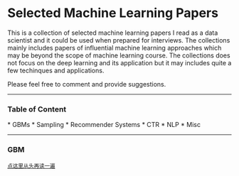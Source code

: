 # Selected Machine Learning Papers

This is a collection of selected machine learning papers I read as a data scientist and it could be used when prepared for interviews. The collections mainly includes papers of influential machine learning approaches which may be beyond the scope of machine learning course. The collections does not focus on the deep learning and its application but it may includes quite a few techinques and applications.

Please feel free to comment and provide suggestions.


***

### Table of Content
<a id="head"/>
* GBMs
* Sampling
* Recommender Systems
* CTR
* NLP
* Misc

***

### GBM
<a href="#head">`点这里从头再读一遍`</a>
